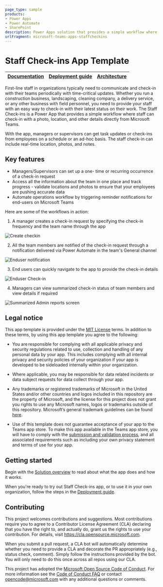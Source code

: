 ```yaml
---
page_type: sample
products:
- Power Apps
- Power Automate
- SharePoint
description: Power Apps solution that provides a simple workflow where staff can check-in with a photo, location, and other details directly from Microsoft Teams
urlFragment: microsoft-teams-apps-staffcheckins
---
```


# Staff Check-ins App Template

| [Documentation](https://github.com/OfficeDev/microsoft-teams-apps-staffcheckins/wiki/Home) | [Deployment guide](https://github.com/OfficeDev/microsoft-teams-apps-staffcheckins/wiki/Deployment-Guide) | [Architecture](https://github.com/OfficeDev/microsoft-teams-apps-staffcheckins/wiki/Solution-Overview) |
| ---- | ---- | ---- |

First-line staff in organizations typically need to communicate and check-in with their teams periodically with time-critical updates. Whether you run a construction business, landscaping, cleaning company, a delivery service, or any other business with field personnel, you need to provide your staff with an easy way to check-in with their latest status on their work. The Staff Check-ins is a Power App that provides a simple workflow where staff can check-in with a photo, location, and other details directly from Microsoft Teams.

With the app, managers or supervisors can get task updates or check-ins from employees on a schedule or an ad-hoc basis. The staff check-in can include real-time location, photos, and notes.

## Key features
 -  Managers/Supervisors can set up a one- time or recurring occurrence of a check-in request
 -  Access all the information about the team in one place and track progress - validate locations and photos to ensure that your employees are pushing accurate data
 -  Automate operations workflow by triggering reminder notifications for end-users on Microsoft Teams

Here are some of the workflows in action:

1) A manager creates a check-in request by specifying the check-in frequency and the team name through the app

![Create checkin](https://github.com/OfficeDev/microsoft-teams-apps-staffcheckins/wiki/Images/Admin_CreateCheckin.png)

2) All the team members are notified of the check-in request through a notification delivered via Power Automate in the team's General channel

![Enduser notification](https://github.com/OfficeDev/microsoft-teams-apps-staffcheckins/wiki/Images/Enduser_notification.png)

3) End users can quickly navigate to the app to provide the check-in details

![Enduser Check-in](https://github.com/OfficeDev/microsoft-teams-apps-staffcheckins/wiki/Images/Enduser_Checkin.png)

4) Managers can view summarized check-in status of team members and view details if required

![Summarized Admin reports screen](https://github.com/OfficeDev/microsoft-teams-apps-staffcheckins/wiki/Images/Admin_ReportsScreen.png)

## Legal notice

This app template is provided under the [MIT License](https://github.com/OfficeDev/microsoft-teams-apps-staffcheckins/blob/master/LICENSE) terms.  In addition to these terms, by using this app template you agree to the following:

-	You are responsible for complying with all applicable privacy and security regulations related to use, collection and handling of any personal data by your app.  This includes complying with all internal privacy and security policies of your organization if your app is developed to be sideloaded internally within your organization.

-	Where applicable, you may be responsible for data related incidents or data subject requests for data collect through your app.

-	Any trademarks or registered trademarks of Microsoft in the United States and/or other countries and logos included in this repository are the property of Microsoft, and the license for this project does not grant you rights to use any Microsoft names, logos or trademarks outside of this repository.  Microsoft’s general trademark guidelines can be found [here](https://www.microsoft.com/en-us/legal/intellectualproperty/trademarks/usage/general.aspx).

-	Use of this template does not guarantee acceptance of your app to the Teams app store.  To make this app available in the Teams app store, you will have to comply with the [submission and validation process](https://docs.microsoft.com/en-us/microsoftteams/platform/concepts/deploy-and-publish/appsource/publish), and all associated requirements such as including your own privacy statement and terms of use for your app.


## Getting started

Begin with the [Solution overview](https://github.com/OfficeDev/microsoft-teams-apps-staffcheckins/wiki/Solution-overview) to read about what the app does and how it works.

When you're ready to try out Staff Check-ins app, or to use it in your own organization, follow the steps in the [Deployment guide](https://github.com/OfficeDev/microsoft-teams-apps-staffcheckins/wiki/Deployment-guide).

## Contributing

This project welcomes contributions and suggestions.  Most contributions require you to agree to a
Contributor License Agreement (CLA) declaring that you have the right to, and actually do, grant us
the rights to use your contribution. For details, visit https://cla.opensource.microsoft.com.

When you submit a pull request, a CLA bot will automatically determine whether you need to provide
a CLA and decorate the PR appropriately (e.g., status check, comment). Simply follow the instructions
provided by the bot. You will only need to do this once across all repos using our CLA.

This project has adopted the [Microsoft Open Source Code of Conduct](https://opensource.microsoft.com/codeofconduct/).
For more information see the [Code of Conduct FAQ](https://opensource.microsoft.com/codeofconduct/faq/) or
contact [opencode@microsoft.com](mailto:opencode@microsoft.com) with any additional questions or comments.
